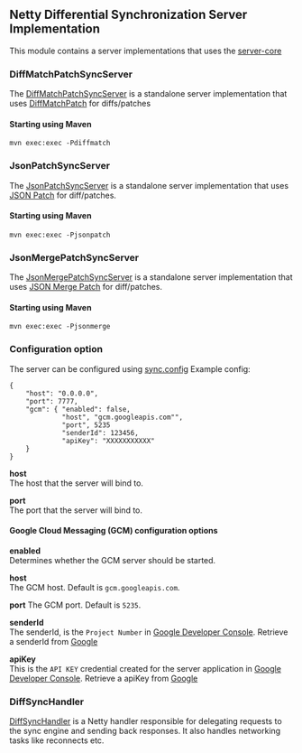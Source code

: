 ## Netty Differential Synchronization Server Implementation
This module contains a server implementations that uses the [server-core](../server-core)

### DiffMatchPatchSyncServer
The [DiffMatchPatchSyncServer](./src/main/java/org/jboss/aerogear/sync/DiffMatchPatchSyncServer.java) is a standalone server implementation
that uses [DiffMatchPatch](../synchronizers/diffmatchpath) for diffs/patches

#### Starting using Maven

    mvn exec:exec -Pdiffmatch

### JsonPatchSyncServer
The [JsonPatchSyncServer](./src/main/java/org/jboss/aerogear/sync/JsonPatchSyncServer.java) is a standalone 
server implementation that uses [JSON Patch](../synchronizers/json-patch) for diff/patches.

#### Starting using Maven

    mvn exec:exec -Pjsonpatch
    
### JsonMergePatchSyncServer
The [JsonMergePatchSyncServer](./src/main/java/org/jboss/aerogear/sync/JsonMergePatchSyncServer.java) is a standalone 
server implementation that uses [JSON Merge Patch](../synchronizers/json-merge-patch) for diff/patches.

#### Starting using Maven

    mvn exec:exec -Pjsonmerge

### Configuration option
The server can be configured using [sync.config](./src/main/resources/sync.config)
Example config:

    {
        "host": "0.0.0.0",
        "port": 7777,
        "gcm": { "enabled": false, 
                 "host", "gcm.googleapis.com"",
                 "port", 5235
                 "senderId": 123456, 
                 "apiKey": "XXXXXXXXXXX"
        }
    }
    
__host__  
The host that the server will bind to.

__port__  
The port that the server will bind to.

#### Google Cloud Messaging (GCM) configuration options  

__enabled__  
Determines whether the GCM server should be started.

__host__  
The GCM host. Default is ```gcm.googleapis.com```.

__port__
The GCM port. Default is ```5235```.


__senderId__  
The senderId, is the ```Project Number``` in [Google Developer Console](https://console.developers.google.com).
Retrieve a senderId from [Google](https://developer.android.com/google/gcm/gs.html)

__apiKey__  
This is the ```API KEY``` credential created for the server application in [Google Developer Console](https://console.developers.google.com).
Retrieve a apiKey from [Google](https://developer.android.com/google/gcm/gs.html)


### DiffSyncHandler
[DiffSyncHandler](./src/main/java/org/jboss/aerogear/sync/DiffSyncHandler.java) is a Netty handler responsible for
delegating requests to the sync engine and sending back responses. It also handles networking tasks like reconnects etc.



